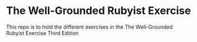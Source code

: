 # The Well-Grounded Rubyist Exercise
This repo is to hold the different exercises in the The Well-Grounded Rubyist Exercise Third Edition 
